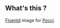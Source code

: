 What's this ?
-------------
[Fluentd](http://www.fluentd.org/) image for [Pocci](https://github.com/xpfriend/pocci).

